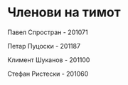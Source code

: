 # Членови на тимот
Павел Спростран - 201071   
   
Петар Пуцоски - 201187
   
Климент Шуканов - 201100   
   
Стефан Ристески - 201060

